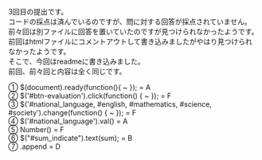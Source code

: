 3回目の提出です。  
コードの採点は済んでいるのですが、問に対する回答が採点されていません。  
前々回は別ファイルに回答を置いていたのですが見つけられなかったようです。  
前回はhtmlファイルにコメントアウトして書き込みましたがやはり見つけられなかったようです。  
そこで、今回はreadmeに書き込みました。  
前回、前々回と内容は全く同じです。  

① $(document).ready(function(){ ~ }); = A  
② $('#btn-evaluation').click(function() { ~ }); = F  
③ $('#national_language, #english, #mathematics, #science, #society').change(function() { ~ }); = F  
④ $('#national_language').val() = A  
⑤ Number() = F  
⑥ $("#sum_indicate").text(sum); = B  
⑦ .append = D  
